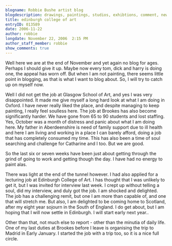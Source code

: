 ```yaml
---
blogname: Robbie Bushe artist blog
blogdescription: drawings, paintings, studios, exhibtions, comment, news as they happen to Robbie Bushe
title: edinburgh college of art
entryID: 013589
date: 2006-11-22
author: robbie
longdate: November 22, 2006  2:15 PM
author_staff_member: robbie
show_comments: true
---
```


<p>Well here we are at the end of November and yet again no blog for ages. Perhaps I should give it up. Maybe now every tom, dick and harry is doing one, the appeal has worn off. But when I am not painting, there seems little point in blogging, as that is what I want to blog about. So, I will try to catch up on myself now.</p>

<p>Well I did not get the job at Glasgow School of Art, and yes I was very disappointed. It made me give myself a long hard look at what I am doing in Oxford. I have never really liked the place, and despite managing to keep painting, I really feel soulless here. The job at Brookes has also become significantly harder. We have gone from 65 to 90 students and lost staffing. Yes, October was a month of distress and panic about what I am doing here. My father in Aberdeenshire is need of family support due to ill health and here I am living and working in a place I can barely afford, doing a job that has completely consumed my time. This has also been a time of soul searching and challenge for Catharine and I too. But we are good.</p>

<p>So the last six or seven weeks have been just about getting through the grind of going to work and getting though the day. I have had no energy to paint alas. </p>

<p>There was light at the end of the tunnel however. I had also applied for a lecturing job at Edinburgh College of Art. I has thought that I was unlikely to get it, but I was invited for interview last week. I crept up without telling a soul, did my interview, and duly got the job. I am shocked and delighted. The job has a challenging remit, but one I am more than capable of, and one that will stretch me. But also, I am delighted to be coming home to Scotland, after my eight year sojourn in the South of England. I do get about, but I am hoping that I will now settle in Edinburgh. I will start early next year..</p>

<p>Other than that, not much else to report - other than the minutia of daily life. One of my last duties at Brookes before I leave is organising the trip to Madrid in Early January. I started the job with a trip too, so it is a nice full circle.</p>

